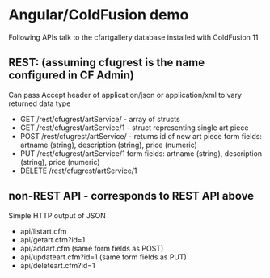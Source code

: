 # Angular/ColdFusion demo
Following APIs talk to the cfartgallery database installed
with ColdFusion 11

## REST: (assuming cfugrest is the name configured in CF Admin)

Can pass Accept header of application/json or application/xml to
vary returned data type

* GET /rest/cfugrest/artService/ - array of structs
* GET /rest/cfugrest/artService/1 - struct representing single art piece
* POST /rest/cfugrest/artService/ - returns id of new art piece
form fields: artname (string), description (string), price (numeric)
* PUT /rest/cfugrest/artService/1
form fields: artname (string), description (string), price (numeric)
* DELETE /rest/cfugrest/artService/1

## non-REST API - corresponds to REST API above
Simple HTTP output of JSON
* api/listart.cfm
* api/getart.cfm?id=1
* api/addart.cfm (same form fields as POST)
* api/updateart.cfm?id=1 (same form fields as PUT)
* api/deleteart.cfm?id=1
